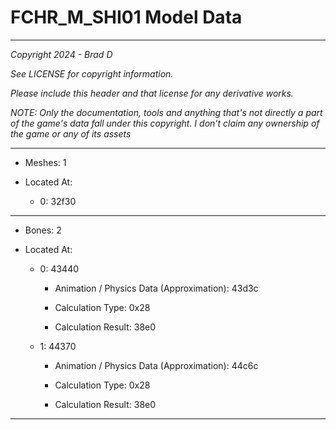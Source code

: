 # FCHR_M_SHI01 Model Data

---

*Copyright 2024 - Brad D*

*See LICENSE for copyright information.*

*Please include this header and that license for any derivative works.*

*NOTE: Only the documentation, tools and anything that's not directly a part of the game's data fall under this copyright. I don't claim any ownership of the game or any of its assets*

---

* Meshes: 1

* Located At:

  * 0: 32f30

---

* Bones: 2

* Located At:

  * 0: 43440

    * Animation / Physics Data (Approximation): 43d3c

    * Calculation Type: 0x28

    * Calculation Result: 38e0

  * 1: 44370

    * Animation / Physics Data (Approximation): 44c6c

    * Calculation Type: 0x28

    * Calculation Result: 38e0

---

